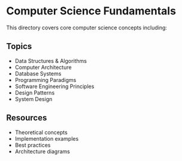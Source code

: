# Computer Science Fundamentals

This directory covers core computer science concepts including:

## Topics
- Data Structures & Algorithms
- Computer Architecture
- Database Systems
- Programming Paradigms
- Software Engineering Principles
- Design Patterns
- System Design

## Resources
- Theoretical concepts
- Implementation examples
- Best practices
- Architecture diagrams
